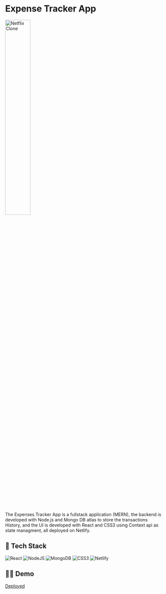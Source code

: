 # Expense Tracker App

<img src="https://res.cloudinary.com/mike88/image/upload/v1640767077/Expense_Tracker_uylo31.jpg" title="Netflix Clone" alt="Netflix Clone" width="40%"/>

The Expenses Tracker App is a fullstack application (MERN), the backend is developed with Node.js and Mongo DB atlas to store the transactions History, and the UI is developed with React and CSS3 using Context api as state managment, all deployed on Netlify.




## 🥞 Tech Stack

![React](https://img.shields.io/badge/react-%2320232a.svg?style=for-the-badge&logo=react&logoColor=%2361DAFB)
![NodeJS](https://img.shields.io/badge/node.js-6DA55F?style=for-the-badge&logo=node.js&logoColor=white)
![MongoDB](https://img.shields.io/badge/MongoDB-%234ea94b.svg?style=for-the-badge&logo=mongodb&logoColor=white)
![CSS3](https://img.shields.io/badge/css3-%231572B6.svg?style=for-the-badge&logo=css3&logoColor=white)
![Netlify](https://img.shields.io/badge/netlify-%23000000.svg?style=for-the-badge&logo=netlify&logoColor=#00C7B7)



## 🚀🚀 Demo

<a href="https://trusting-rosalind-5dcb22.netlify.app/">Deployed</a> 
